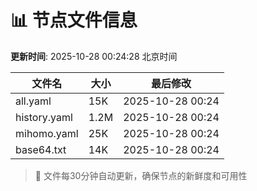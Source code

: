 # 📊 节点文件信息

**更新时间**: 2025-10-28 00:24:28 北京时间

| 文件名 | 大小 | 最后修改 |
|--------|------|----------|
| all.yaml | 15K | 2025-10-28 00:24 |
| history.yaml | 1.2M | 2025-10-28 00:24 |
| mihomo.yaml | 25K | 2025-10-28 00:24 |
| base64.txt | 14K | 2025-10-28 00:24 |

> 🔄 文件每30分钟自动更新，确保节点的新鲜度和可用性
